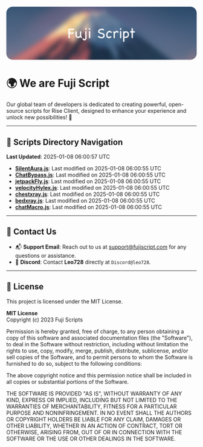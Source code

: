 ![Banner](.github/b.webp)

# 🌍 **We are Fuji Script**

Our global team of developers is dedicated to creating powerful, open-source scripts for Rise Client, designed to enhance your experience and unlock new possibilities! 🌟

---
<!-- SCRIPTS_NAVIGATION_START -->
## 📂 **Scripts Directory Navigation**

**Last Updated**: 2025-01-08 06:00:57 UTC

- **[SilentAura.js](scripts/SilentAura.js)**: Last modified on 2025-01-08 06:00:55 UTC
- **[ChatBypass.js](scripts/ChatBypass.js)**: Last modified on 2025-01-08 06:00:55 UTC
- **[jetpackFly.js](scripts/jetpackFly.js)**: Last modified on 2025-01-08 06:00:55 UTC
- **[velocityHylex.js](scripts/velocityHylex.js)**: Last modified on 2025-01-08 06:00:55 UTC
- **[chestxray.js](scripts/chestxray.js)**: Last modified on 2025-01-08 06:00:55 UTC
- **[bedxray.js](scripts/bedxray.js)**: Last modified on 2025-01-08 06:00:55 UTC
- **[chatMacro.js](scripts/chatMacro.js)**: Last modified on 2025-01-08 06:00:55 UTC

<!-- SCRIPTS_NAVIGATION_END -->

---

## 💬 **Contact Us**  
- 📬 **Support Email**: Reach out to us at [support@fujiscript.com](mailto:support@fujiscript.com) for any questions or assistance.  
- 💬 **Discord**: Contact **Leo728** directly at `Discord@leo728`.

---

## 📜 **License**

This project is licensed under the MIT License.  

**MIT License**  
Copyright (c) 2023 Fuji Scripts  

Permission is hereby granted, free of charge, to any person obtaining a copy of this software and associated documentation files (the "Software"), to deal in the Software without restriction, including without limitation the rights to use, copy, modify, merge, publish, distribute, sublicense, and/or sell copies of the Software, and to permit persons to whom the Software is furnished to do so, subject to the following conditions:  

The above copyright notice and this permission notice shall be included in all copies or substantial portions of the Software.  

THE SOFTWARE IS PROVIDED "AS IS", WITHOUT WARRANTY OF ANY KIND, EXPRESS OR IMPLIED, INCLUDING BUT NOT LIMITED TO THE WARRANTIES OF MERCHANTABILITY, FITNESS FOR A PARTICULAR PURPOSE AND NONINFRINGEMENT. IN NO EVENT SHALL THE AUTHORS OR COPYRIGHT HOLDERS BE LIABLE FOR ANY CLAIM, DAMAGES OR OTHER LIABILITY, WHETHER IN AN ACTION OF CONTRACT, TORT OR OTHERWISE, ARISING FROM, OUT OF OR IN CONNECTION WITH THE SOFTWARE OR THE USE OR OTHER DEALINGS IN THE SOFTWARE.  
